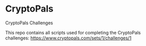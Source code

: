 # CryptoPals
CryptoPals Challenges

This repo contains all scripts used for completing the CryptoPals challenges:
https://www.cryptopals.com/sets/1/challenges/1
